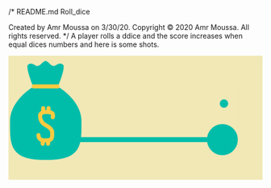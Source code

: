 /* 
  README.md
  Roll_dice

  Created by Amr Moussa on 3/30/20.
  Copyright © 2020 Amr Moussa. All rights reserved.
*/
A player  rolls a ddice and  the score increases when equal dices numbers
and here is some shots.


![shot1](Roll_dice/scoresheet.png)
